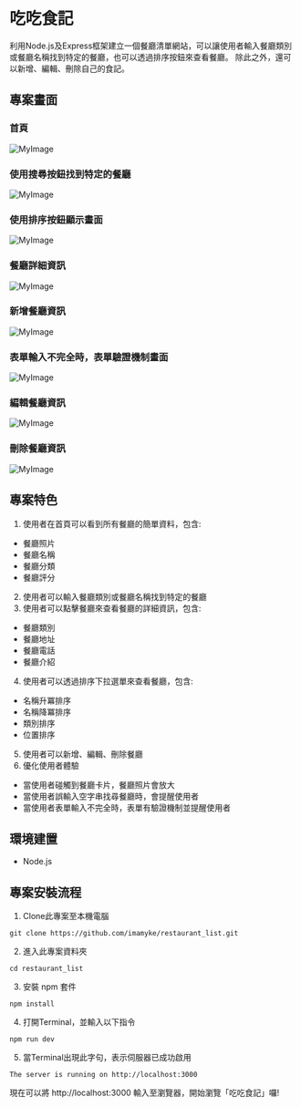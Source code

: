 # 吃吃食記
利用Node.js及Express框架建立一個餐廳清單網站，可以讓使用者輸入餐廳類別或餐廳名稱找到特定的餐廳，也可以透過排序按鈕來查看餐廳。
除此之外，還可以新增、編輯、刪除自己的食記。

## 專案畫面
### 首頁
![MyImage](https://i.imgur.com/QJmMU6v.jpg)
### 使用搜尋按鈕找到特定的餐廳
![MyImage](https://i.imgur.com/3aGwABP.png)
### 使用排序按鈕顯示畫面
![MyImage](https://i.imgur.com/tj7Jyki.png)
### 餐廳詳細資訊
![MyImage](https://i.imgur.com/bG8e4ht.png)
### 新增餐廳資訊
![MyImage](https://i.imgur.com/z377syL.png)
### 表單輸入不完全時，表單驗證機制畫面
![MyImage](https://i.imgur.com/BtK70Lu.png)
### 編輯餐廳資訊
![MyImage](https://i.imgur.com/w0hUplT.png)
### 刪除餐廳資訊
![MyImage](https://i.imgur.com/f2S41uW.png)
## 專案特色
1. 使用者在首頁可以看到所有餐廳的簡單資料，包含:
- 餐廳照片
- 餐廳名稱
- 餐廳分類
- 餐廳評分
2. 使用者可以輸入餐廳類別或餐廳名稱找到特定的餐廳
3. 使用者可以點擊餐廳來查看餐廳的詳細資訊，包含:
- 餐廳類別
- 餐廳地址
- 餐廳電話
- 餐廳介紹
4. 使用者可以透過排序下拉選單來查看餐廳，包含:
- 名稱升冪排序
- 名稱降冪排序
- 類別排序
- 位置排序
5. 使用者可以新增、編輯、刪除餐廳
6. 優化使用者體驗
- 當使用者碰觸到餐廳卡片，餐廳照片會放大
- 當使用者誤輸入空字串找尋餐廳時，會提醒使用者
- 當使用者表單輸入不完全時，表單有驗證機制並提醒使用者
## 環境建置
- Node.js

## 專案安裝流程
1. Clone此專案至本機電腦
```
git clone https://github.com/imamyke/restaurant_list.git
```
2. 進入此專案資料夾
```
cd restaurant_list
```
3. 安裝 npm 套件
```
npm install
```
4. 打開Terminal，並輸入以下指令
```
npm run dev
```
5. 當Terminal出現此字句，表示伺服器已成功啟用
```
The server is running on http://localhost:3000
```
現在可以將 http://localhost:3000 輸入至瀏覽器，開始瀏覽「吃吃食記」囉!



